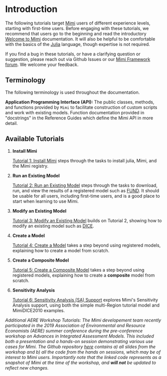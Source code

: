 # Introduction

The following tutorials target [Mimi](https://github.com/mimiframework/Mimi.jl) users of different experience levels, starting with first-time users.  Before engaging with these tutorials, we recommend that users go to the beginning and read the introductory [Welcome to Mimi](@ref) documentation. It will also be helpful to be comfortable with the basics of the [Julia](https://julialang.org/) language, though expertise is not required.

If you find a bug in these tutorials, or have a clarifying question or suggestion, please reach out via Github Issues or our [Mimi Framework forum](https://forum.mimiframework.org).  We welcome your feedback.

## Terminology

The following terminology is used throughout the documentation.

**Application Programming Interface (API):**  The public classes, methods, and functions provided by `Mimi` to facilitate construction of custom scripts and work with existing models. Function documentation provided in "docstrings" in the Reference Guides which define the Mimi API in more detail.

## Available Tutorials

1. **Install Mimi**

   [Tutorial 1: Install Mimi](@ref) steps through the tasks to install julia, Mimi, and the Mimi registry. 

2. **Run an Existing Model**

   [Tutorial 2: Run an Existing Model](@ref) steps through the tasks to download, run, and view the results of a registered model such as [FUND](http://www.fund-model.org).  It should be usable for all users, including first-time users, and is a good place to start when learning to use Mimi.

3. **Modify an Existing Model**

   [Tutorial 3: Modify an Existing Model](@ref) builds on Tutorial 2, showing how to modify an existing model such as [DICE](https://github.com/anthofflab/mimi-dice-2010.jl).

4. **Create a Model**

   [Tutorial 4: Create a Model](@ref) takes a step beyond using registered models, explaining how to create a model from scratch.

5. **Create a Composite Model**

   [Tutorial 5: Create a Composite Model](@ref) takes a step beyond using registered models, explaining how to create a **composite** model from scratch.

6. **Sensitivity Analysis**

   [Tutorial 6: Sensitivity Analysis (SA) Support](@ref) explores Mimi's Sensitivity Analysis support, using both the simple multi-Region tutorial model and MimiDICE2010 examples.


_Additional AERE Workshop Tutorials: The Mimi developement team recently participated in the 2019 Association of Environmental and Resource Economists (AERE) summer conference during the pre-conference workshop on Advances in Integrated Assessment Models. This included both a presentation and a hands-on session demonstrating various use cases for Mimi. The Github repository [here](https://github.com/davidanthoff/teaching-2019-aere-workshop) contains a) all slides from the workshop and b) all the code from the hands on sessions, which may be of interest to Mimi users. Importantly note that the linked code represents as a snapshot of Mimi at the time of the workshop, and **will not** be updated to reflect new changes._
